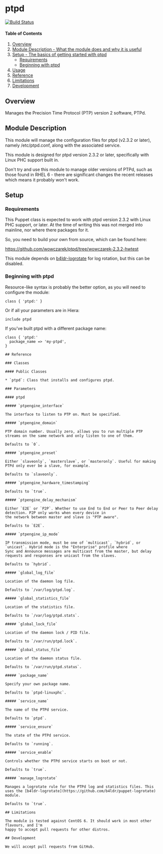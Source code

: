 # ptpd

[![Build Status](https://travis-ci.org/LMAX-Exchange/puppet-ptpd.svg?branch=master)](https://travis-ci.org/LMAX-Exchange/puppet-ptpd)

#### Table of Contents

1. [Overview](#overview)
2. [Module Description - What the module does and why it is useful](#module-description)
3. [Setup - The basics of getting started with ptpd](#setup)
    * [Requirements](#what-ptpd-affects)
    * [Beginning with ptpd](#beginning-with-ptpd)
4. [Usage](#usage)
5. [Reference](#reference)
5. [Limitations](#limitations)
6. [Development](#development)

## Overview

Manages the Precision Time Protocol (PTP) version 2 software, PTPd.


## Module Description

This module will manage the configuration files for ptpd (v2.3.2 or later), namely /etc/ptpd.conf, along with the
associated service.

This module is designed for ptpd version 2.3.2 or later, specifically with Linux PHC support built in.

Don't try and use this module to manage older versions of PTPd, such as those
found in RHEL 6 - there are significant changes the recent releases which means it probably won't work.

## Setup

### Requirements

This Puppet class is expected to work with ptpd version 2.3.2 with Linux PHC support, or later.
At the time of writing this was not merged into mainline, nor where there packages for it.

So, you need to build your own from source, which can be found here:

https://github.com/wowczarek/ptpd/tree/wowczarek-2.3.2-hwtest

This module depends on [b4ldr-logrotate](https://github.com/b4ldr/puppet-logrotate) for log rotation, but this can be disabled.

### Beginning with ptpd

Resource-like syntax is probably the better option, as you will need to configure the module:

~~~ puppet
class { 'ptpd:' }
~~~

Or if all your parameters are in Hiera:

~~~ puppet
include ptpd
~~~

If you've built ptpd with a different package name:

~~~ puppet
class { 'ptpd:'
  package_name => 'my-ptpd',
}

## Reference

### Classes

#### Public Classes

* `ptpd`: Class that installs and configures ptpd.

### Parameters

#### ptpd

##### `ptpengine_interface`

The interface to listen to PTP on. Must be specified.

##### `ptpengine_domain`

PTP domain number. Usually zero, allows you to run multiple PTP streams on the same network and only listen to one of them.

Defaults to `0`.

##### `ptpengine_preset`

Either `slaveonly`, `masterslave`, or `masteronly`. Useful for making PTPd only ever be a slave, for example.

Defaults to `slaveonly`.

##### `ptpengine_hardware_timestamping`

Defaults to `true`.

##### `ptpengine_delay_mechanism`

Either `E2E` or `P2P`. Whether to use End to End or Peer to Peer delay detection. P2P only works when every device in
the network between master and slave is "PTP aware".

Defaults to `E2E`.

##### `ptpengine_ip_mode`

IP transmission mode, must be one of `multicast`, `hybrid`, or `unicast`. Hybrid mode is the "Enterprise" profile where
Sync and Announce messages are multicast from the master, but delay requests and responses are unicast from the slaves.

Defaults to `hybrid`.

##### `global_log_file`

Location of the daemon log file.

Defaults to `/var/log/ptpd.log`.

##### `global_statistics_file`

Location of the statistics file.

Defaults to `/var/log/ptpd.stats`.

##### `global_lock_file`

Location of the daemon lock / PID file.

Defaults to `/var/run/ptpd.lock`.

##### `global_status_file`

Location of the daemon status file.

Defaults to `/var/run/ptpd.status`.

##### `package_name`

Specify your own package name.

Defaults to `ptpd-linuxphc`.

##### `service_name`

The name of the PTPd service.

Defaults to `ptpd`.

##### `service_ensure`

The state of the PTPd service.

Defaults to `running`.

##### `service_enable`

Controls whether the PTPd service starts on boot or not.

Defaults to `true`.

##### `manage_logrotate`

Manages a logrotate rule for the PTPd log and statistics files. This uses the [b4ldr-logrotate](https://github.com/b4ldr/puppet-logrotate) module.

Defaults to `true`.

## Limitations

The module is tested against CentOS 6. It should work in most other flavours, and I'm
happy to accept pull requests for other distros.

## Development

We will accept pull requests from GitHub.

